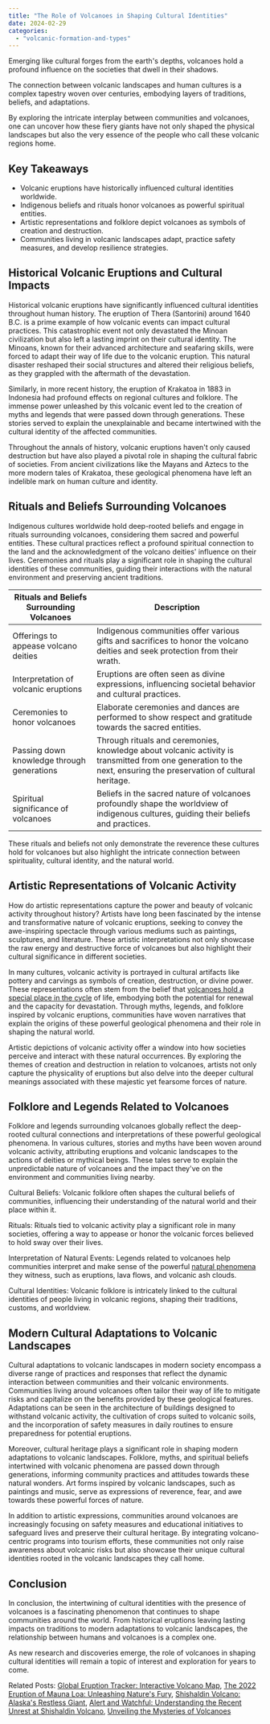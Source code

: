 ```yaml
---
title: "The Role of Volcanoes in Shaping Cultural Identities"
date: 2024-02-29
categories: 
  - "volcanic-formation-and-types"
---
```


Emerging like cultural forges from the earth's depths, volcanoes hold a profound influence on the societies that dwell in their shadows.

The connection between volcanic landscapes and human cultures is a complex tapestry woven over centuries, embodying layers of traditions, beliefs, and adaptations.

By exploring the intricate interplay between communities and volcanoes, one can uncover how these fiery giants have not only shaped the physical landscapes but also the very essence of the people who call these volcanic regions home.

## Key Takeaways

- Volcanic eruptions have historically influenced cultural identities worldwide.
- Indigenous beliefs and rituals honor volcanoes as powerful spiritual entities.
- Artistic representations and folklore depict volcanoes as symbols of creation and destruction.
- Communities living in volcanic landscapes adapt, practice safety measures, and develop resilience strategies.

## Historical Volcanic Eruptions and Cultural Impacts

Historical volcanic eruptions have significantly influenced cultural identities throughout human history. The eruption of Thera (Santorini) around 1640 B.C. is a prime example of how volcanic events can impact cultural practices. This catastrophic event not only devastated the Minoan civilization but also left a lasting imprint on their cultural identity. The Minoans, known for their advanced architecture and seafaring skills, were forced to adapt their way of life due to the volcanic eruption. This natural disaster reshaped their social structures and altered their religious beliefs, as they grappled with the aftermath of the devastation.

Similarly, in more recent history, the eruption of Krakatoa in 1883 in Indonesia had profound effects on regional cultures and folklore. The immense power unleashed by this volcanic event led to the creation of myths and legends that were passed down through generations. These stories served to explain the unexplainable and became intertwined with the cultural identity of the affected communities.

Throughout the annals of history, volcanic eruptions haven't only caused destruction but have also played a pivotal role in shaping the cultural fabric of societies. From ancient civilizations like the Mayans and Aztecs to the more modern tales of Krakatoa, these geological phenomena have left an indelible mark on human culture and identity.

## Rituals and Beliefs Surrounding Volcanoes

Indigenous cultures worldwide hold deep-rooted beliefs and engage in rituals surrounding volcanoes, considering them sacred and powerful entities. These cultural practices reflect a profound spiritual connection to the land and the acknowledgment of the volcano deities' influence on their lives. Ceremonies and rituals play a significant role in shaping the cultural identities of these communities, guiding their interactions with the natural environment and preserving ancient traditions.

| Rituals and Beliefs Surrounding Volcanoes | Description |
| --- | --- |
| Offerings to appease volcano deities | Indigenous communities offer various gifts and sacrifices to honor the volcano deities and seek protection from their wrath. |
| Interpretation of volcanic eruptions | Eruptions are often seen as divine expressions, influencing societal behavior and cultural practices. |
| Ceremonies to honor volcanoes | Elaborate ceremonies and dances are performed to show respect and gratitude towards the sacred entities. |
| Passing down knowledge through generations | Through rituals and ceremonies, knowledge about volcanic activity is transmitted from one generation to the next, ensuring the preservation of cultural heritage. |
| Spiritual significance of volcanoes | Beliefs in the sacred nature of volcanoes profoundly shape the worldview of indigenous cultures, guiding their beliefs and practices. |

These rituals and beliefs not only demonstrate the reverence these cultures hold for volcanoes but also highlight the intricate connection between spirituality, cultural identity, and the natural world.

## Artistic Representations of Volcanic Activity

How do artistic representations capture the power and beauty of volcanic activity throughout history? Artists have long been fascinated by the intense and transformative nature of volcanic eruptions, seeking to convey the awe-inspiring spectacle through various mediums such as paintings, sculptures, and literature. These artistic interpretations not only showcase the raw energy and destructive force of volcanoes but also highlight their cultural significance in different societies.

In many cultures, volcanic activity is portrayed in cultural artifacts like pottery and carvings as symbols of creation, destruction, or divine power. These representations often stem from the belief that [volcanoes hold a special place in the cycle](https://magmamatters.com/the-role-of-volcanoes-in-earths-carbon-cycle-5/ "The Role Of Volcanoes In Earth’s Carbon Cycle") of life, embodying both the potential for renewal and the capacity for devastation. Through myths, legends, and folklore inspired by volcanic eruptions, communities have woven narratives that explain the origins of these powerful geological phenomena and their role in shaping the natural world.

Artistic depictions of volcanic activity offer a window into how societies perceive and interact with these natural occurrences. By exploring the themes of creation and destruction in relation to volcanoes, artists not only capture the physicality of eruptions but also delve into the deeper cultural meanings associated with these majestic yet fearsome forces of nature.

## Folklore and Legends Related to Volcanoes

Folklore and legends surrounding volcanoes globally reflect the deep-rooted cultural connections and interpretations of these powerful geological phenomena. In various cultures, stories and myths have been woven around volcanic activity, attributing eruptions and volcanic landscapes to the actions of deities or mythical beings. These tales serve to explain the unpredictable nature of volcanoes and the impact they've on the environment and communities living nearby.

Cultural Beliefs: Volcanic folklore often shapes the cultural beliefs of communities, influencing their understanding of the natural world and their place within it.

Rituals: Rituals tied to volcanic activity play a significant role in many societies, offering a way to appease or honor the volcanic forces believed to hold sway over their lives.

Interpretation of Natural Events: Legends related to volcanoes help communities interpret and make sense of the powerful [natural phenomena](https://magmamatters.com/the-art-and-science-of-volcano-monitoring/ "The Art and Science of Volcano Monitoring") they witness, such as eruptions, lava flows, and volcanic ash clouds.

Cultural Identities: Volcanic folklore is intricately linked to the cultural identities of people living in volcanic regions, shaping their traditions, customs, and worldview.

## Modern Cultural Adaptations to Volcanic Landscapes

Cultural adaptations to volcanic landscapes in modern society encompass a diverse range of practices and responses that reflect the dynamic interaction between communities and their volcanic environments. Communities living around volcanoes often tailor their way of life to mitigate risks and capitalize on the benefits provided by these geological features. Adaptations can be seen in the architecture of buildings designed to withstand volcanic activity, the cultivation of crops suited to volcanic soils, and the incorporation of safety measures in daily routines to ensure preparedness for potential eruptions.

Moreover, cultural heritage plays a significant role in shaping modern adaptations to volcanic landscapes. Folklore, myths, and spiritual beliefs intertwined with volcanic phenomena are passed down through generations, informing community practices and attitudes towards these natural wonders. Art forms inspired by volcanic landscapes, such as paintings and music, serve as expressions of reverence, fear, and awe towards these powerful forces of nature.

In addition to artistic expressions, communities around volcanoes are increasingly focusing on safety measures and educational initiatives to safeguard lives and preserve their cultural heritage. By integrating volcano-centric programs into tourism efforts, these communities not only raise awareness about volcanic risks but also showcase their unique cultural identities rooted in the volcanic landscapes they call home.

## Conclusion

In conclusion, the intertwining of cultural identities with the presence of volcanoes is a fascinating phenomenon that continues to shape communities around the world. From historical eruptions leaving lasting impacts on traditions to modern adaptations to volcanic landscapes, the relationship between humans and volcanoes is a complex one.

As new research and discoveries emerge, the role of volcanoes in shaping cultural identities will remain a topic of interest and exploration for years to come.

Related Posts: [Global Eruption Tracker: Interactive Volcano Map](https://magmamatters.com/global-eruption-tracker-interactive-volcano-map/), [The 2022 Eruption of Mauna Loa: Unleashing Nature's Fury](https://magmamatters.com/the-2022-eruption-of-mauna-loa-unleashing-natures-fury/), [Shishaldin Volcano: Alaska's Restless Giant](https://magmamatters.com/shishaldin-volcano-alaskas-restless-giant/), [Alert and Watchful: Understanding the Recent Unrest at Shishaldin Volcano](https://magmamatters.com/alert-and-watchful-understanding-the-recent-unrest-at-shishaldin-volcano/), [Unveiling the Mysteries of Volcanoes](https://magmamatters.com/unveiling-the-mysteries-of-volcanoes/)
